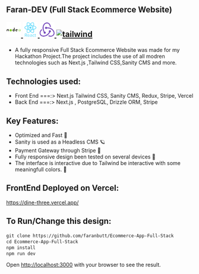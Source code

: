 ## Faran-DEV (Full Stack Ecommerce Website) <p align="left"> <a href="https://nodejs.org" target="_blank" rel="noreferrer"> <img src="https://raw.githubusercontent.com/devicons/devicon/master/icons/nodejs/nodejs-original-wordmark.svg" alt="nodejs" width="40" height="40"/> </a> <a href="https://reactjs.org/" target="_blank" rel="noreferrer"> <img src="https://raw.githubusercontent.com/devicons/devicon/master/icons/react/react-original-wordmark.svg" alt="react" width="40" height="40"/> </a> <a href="https://redux.js.org" target="_blank" rel="noreferrer"> <img src="https://raw.githubusercontent.com/devicons/devicon/master/icons/redux/redux-original.svg" alt="redux" width="40" height="40"/> </a> <a href="https://tailwindcss.com/" target="_blank" rel="noreferrer"> <img src="https://www.vectorlogo.zone/logos/tailwindcss/tailwindcss-icon.svg" alt="tailwind" width="40" height="40"/> </a> </p>
* A fully responsive Full Stack Ecommerce Website was made for my Hackathon Project.The project includes the use of all modren technologies such as Next.js ,Tailwind CSS,Sanity CMS and more.
## Technologies used:
* Front End ===:> Next.js Tailwind CSS, Sanity CMS, Redux, Stripe, Vercel
* Back End ===:> Next.js , PostgreSQL, Drizzle ORM, Stripe
## Key Features:
* Optimized and Fast 🚀
* Sanity is used as a Headless CMS 🪐
* Payment Gateway through Stripe 💸
* Fully responsive design been tested on several devices 📱
* The interface is interactive due to Tailwind be interactive with some meaningfull colors. 🎨

## FrontEnd Deployed on Vercel:
https://dine-three.vercel.app/

## To Run/Change this design:
```
git clone https://github.com/faranbutt/Ecommerce-App-Full-Stack
cd Ecommerce-App-Full-Stack
npm install
npm run dev
```
Open [http://localhost:3000](http://localhost:3000/) with your browser to see the result.
